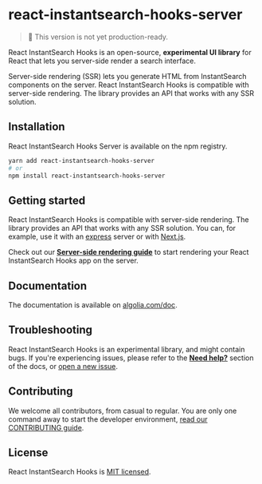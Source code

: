 # react-instantsearch-hooks-server

> 🚧 This version is not yet production-ready.

React InstantSearch Hooks is an open-source, **experimental UI library** for React that lets you server-side render a search interface.

Server-side rendering (SSR) lets you generate HTML from InstantSearch components on the server. React InstantSearch Hooks is compatible with server-side rendering. The library provides an API that works with any SSR solution.

## Installation

React InstantSearch Hooks Server is available on the npm registry.

```sh
yarn add react-instantsearch-hooks-server
# or
npm install react-instantsearch-hooks-server
```

## Getting started

React InstantSearch Hooks is compatible with server-side rendering. The library provides an API that works with any SSR solution. You can, for example, use it with an [express](https://expressjs.com/) server or with [Next.js](https://nextjs.org/).

Check out our [**Server-side rendering guide**](https://algolia.com/doc/guides/building-search-ui/going-further/server-side-rendering/react-hooks/) to start rendering your React InstantSearch Hooks app on the server.

## Documentation

The documentation is available on [algolia.com/doc](https://algolia.com/doc/guides/building-search-ui/what-is-instantsearch/react-hooks/).

## Troubleshooting

React InstantSearch Hooks is an experimental library, and might contain bugs. If you're experiencing issues, please refer to the [**Need help?**](https://algolia.com/doc/guides/building-search-ui/what-is-instantsearch/react-hooks/#need-help) section of the docs, or [open a new issue](https://github.com/algolia/react-instantsearch/issues/new?template=Bug_report_Hooks.md&labels=Scope%3A%20Hooks).

## Contributing

We welcome all contributors, from casual to regular. You are only one command away to start the developer environment, [read our CONTRIBUTING guide](https://github.com/algolia/react-instantsearch/blob/master/CONTRIBUTING.md).

## License

React InstantSearch Hooks is [MIT licensed](../../LICENSE).
